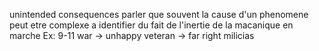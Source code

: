 unintended consequences
parler que souvent la cause d'un phenomene peut etre complexe a identifier du fait de l'inertie de la macanique en marche
Ex:
9-11 war -> unhappy veteran -> far right milicias
